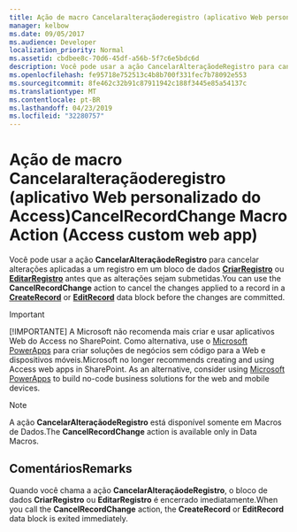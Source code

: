 ```yaml
---
title: Ação de macro Cancelaralteraçãoderegistro (aplicativo Web personalizado do Access)
manager: kelbow
ms.date: 09/05/2017
ms.audience: Developer
localization_priority: Normal
ms.assetid: cbdbee8c-70d6-45df-a56b-5f7c6e5bdc6d
description: Você pode usar a ação CancelarAlteraçãodeRegistro para cancelar alterações aplicadas a um registro em um bloco de dados CriarRegistro ou EditarRegistro antes que as alterações sejam submetidas.
ms.openlocfilehash: fe95718e752513c4b8b700f331fec7b78092e553
ms.sourcegitcommit: 8fe462c32b91c87911942c188f3445e85a54137c
ms.translationtype: MT
ms.contentlocale: pt-BR
ms.lasthandoff: 04/23/2019
ms.locfileid: "32280757"
---
```

# <a name="cancelrecordchange-macro-action-access-custom-web-app"></a><span data-ttu-id="4cbfe-103">Ação de macro Cancelaralteraçãoderegistro (aplicativo Web personalizado do Access)</span><span class="sxs-lookup"><span data-stu-id="4cbfe-103">CancelRecordChange Macro Action (Access custom web app)</span></span>

<span data-ttu-id="4cbfe-104">Você pode usar a ação **CancelarAlteraçãodeRegistro** para cancelar alterações aplicadas a um registro em um bloco de dados **[CriarRegistro](createrecord-data-block-access-custom-web-app.md)** ou **[EditarRegistro](editrecord-data-block-access-custom-web-app.md)** antes que as alterações sejam submetidas.</span><span class="sxs-lookup"><span data-stu-id="4cbfe-104">You can use the **CancelRecordChange** action to cancel the changes applied to a record in a **[CreateRecord](createrecord-data-block-access-custom-web-app.md)** or **[EditRecord](editrecord-data-block-access-custom-web-app.md)** data block before the changes are committed.</span></span> 
  
> [!IMPORTANT]
> <span data-ttu-id="4cbfe-p101">[!IMPORTANTE] A Microsoft não recomenda mais criar e usar aplicativos Web do Access no SharePoint. Como alternativa, use o [Microsoft PowerApps](https://powerapps.microsoft.com/en-us/) para criar soluções de negócios sem código para a Web e dispositivos móveis.</span><span class="sxs-lookup"><span data-stu-id="4cbfe-p101">Microsoft no longer recommends creating and using Access web apps in SharePoint. As an alternative, consider using [Microsoft PowerApps](https://powerapps.microsoft.com/en-us/) to build no-code business solutions for the web and mobile devices.</span></span> 
  
> [!NOTE]
> <span data-ttu-id="4cbfe-107">A ação **CancelarAlteraçãodeRegistro** está disponível somente em Macros de Dados.</span><span class="sxs-lookup"><span data-stu-id="4cbfe-107">The **CancelRecordChange** action is available only in Data Macros.</span></span> 
  
## <a name="remarks"></a><span data-ttu-id="4cbfe-108">Comentários</span><span class="sxs-lookup"><span data-stu-id="4cbfe-108">Remarks</span></span>

<span data-ttu-id="4cbfe-109">Quando você chama a ação **CancelarAlteraçãodeRegistro**, o bloco de dados **CriarRegistro** ou **EditarRegistro** é encerrado imediatamente.</span><span class="sxs-lookup"><span data-stu-id="4cbfe-109">When you call the **CancelRecordChange** action, the **CreateRecord** or **EditRecord** data block is exited immediately.</span></span> 
  

